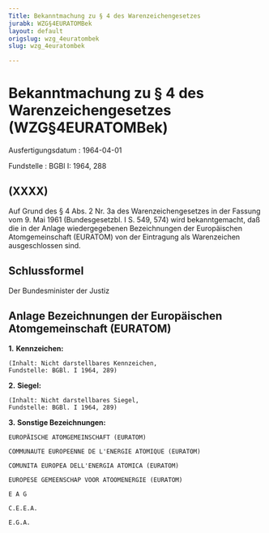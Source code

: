 ```yaml
---
Title: Bekanntmachung zu § 4 des Warenzeichengesetzes
jurabk: WZG§4EURATOMBek
layout: default
origslug: wzg_4euratombek
slug: wzg_4euratombek

---
```


# Bekanntmachung zu § 4 des Warenzeichengesetzes (WZG§4EURATOMBek)

Ausfertigungsdatum
:   1964-04-01

Fundstelle
:   BGBl I: 1964, 288

## (XXXX)

Auf Grund des § 4 Abs. 2 Nr. 3a des Warenzeichengesetzes in der
Fassung vom 9. Mai 1961 (Bundesgesetzbl. I S. 549, 574) wird
bekanntgemacht, daß die in der Anlage wiedergegebenen Bezeichnungen
der Europäischen Atomgemeinschaft (EURATOM) von der Eintragung als
Warenzeichen ausgeschlossen sind.

## Schlussformel

Der Bundesminister der Justiz

## Anlage Bezeichnungen der Europäischen Atomgemeinschaft (EURATOM)


**1.** **Kennzeichen:**

    (Inhalt: Nicht darstellbares Kennzeichen,
    Fundstelle: BGBl. I 1964, 289)


**2.** **Siegel:**

    (Inhalt: Nicht darstellbares Siegel,
    Fundstelle: BGBl. I 1964, 289)


**3.** **Sonstige Bezeichnungen:**

    EUROPÄISCHE ATOMGEMEINSCHAFT (EURATOM)

    COMMUNAUTE EUROPEENNE DE L'ENERGIE ATOMIQUE (EURATOM)

    COMUNITA EUROPEA DELL'ENERGIA ATOMICA (EURATOM)

    EUROPESE GEMEENSCHAP VOOR ATOOMENERGIE (EURATOM)

    E A G

    C.E.E.A.

    E.G.A.




